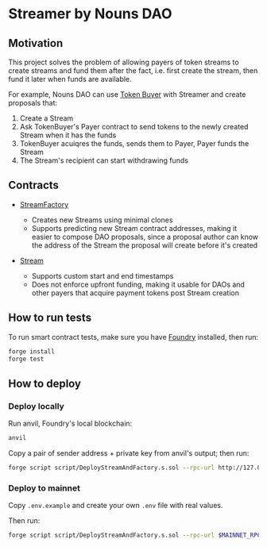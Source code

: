 # Streamer by Nouns DAO

## Motivation

This project solves the problem of allowing payers of token streams to create streams and fund them after the fact,
i.e. first create the stream, then fund it later when funds are available.

For example, Nouns DAO can use [Token Buyer](https://github.com/nounsDAO/token-buyer/) with Streamer and create proposals that:

1. Create a Stream
2. Ask TokenBuyer's Payer contract to send tokens to the newly created Stream when it has the funds
3. TokenBuyer acuiqres the funds, sends them to Payer, Payer funds the Stream
4. The Stream's recipient can start withdrawing funds

## Contracts

- [StreamFactory](https://github.com/nounsDAO/streamer/blob/master/src/StreamFactory.sol)

  - Creates new Streams using minimal clones
  - Supports predicting new Stream contract addresses, making it easier to compose DAO proposals, since a proposal author can know the address of the Stream the proposal will create before it's created

- [Stream](https://github.com/nounsDAO/streamer/blob/master/src/Stream.sol)

  - Supports custom start and end timestamps
  - Does not enforce upfront funding, making it usable for DAOs and other payers that acquire payment tokens post Stream creation

## How to run tests

To run smart contract tests, make sure you have [Foundry](https://book.getfoundry.sh/) installed, then run:

```sh
forge install
forge test
```

## How to deploy

### Deploy locally

Run anvil, Foundry's local blockchain:

```sh
anvil
```

Copy a pair of sender address + private key from anvil's output; then run:

```sh
forge script script/DeployStreamAndFactory.s.sol --rpc-url http://127.0.0.1:8545 --broadcast --sender <sender you copied> --private-key <sender private key you copied>
```

### Deploy to mainnet

Copy `.env.example` and create your own `.env` file with real values.

Then run:

```sh
forge script script/DeployStreamAndFactory.s.sol --rpc-url $MAINNET_RPC --broadcast --sender $DEPLOYER_MAINNET -i 1
```
